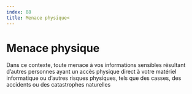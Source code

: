 ```yaml
---
index: 88
title: Menace physique<
---
```

# Menace physique

Dans ce contexte, toute menace à vos informations sensibles résultant d’autres personnes ayant un accès physique direct à votre matériel informatique ou d’autres risques physiques, tels que des casses, des accidents ou des catastrophes naturelles